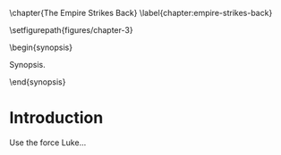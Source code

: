 \chapter{The Empire Strikes Back} \label{chapter:empire-strikes-back}

\setfigurepath{figures/chapter-3}

\begin{synopsis}

Synopsis.

\end{synopsis}

Introduction
============

Use the force Luke...

